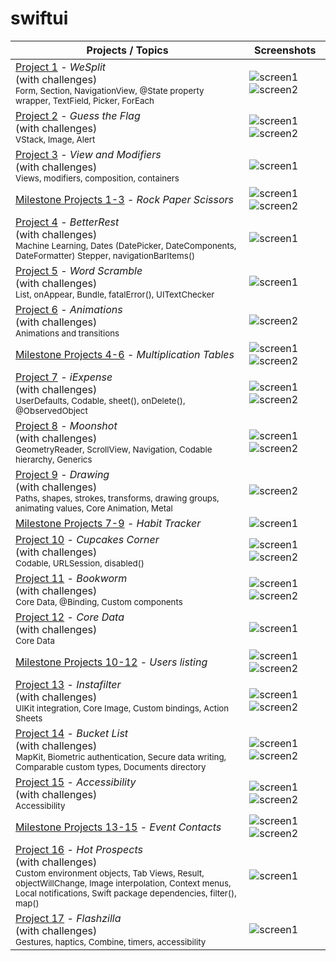 # swiftui

Projects / Topics                                                                                                                                                            | Screenshots
---                                                                                                                                                                          |---
[Project 1](01-Project1) - *WeSplit* <br/>(with challenges)                                         <br/><sub> Form, Section, NavigationView, @State property wrapper, TextField, Picker, ForEach </sub> | ![screen1](screenshots/screen01-p01.png) ![screen2](screenshots/screen02-p01.png) |
[Project 2](03-Project2) - *Guess the Flag* <br/>(with challenges)                                         <br/><sub> VStack, Image, Alert </sub> | ![screen1](screenshots/screen01-p02.png) ![screen2](screenshots/screen02-p02.png) |
[Project 3](04-Project3) - *View and Modifiers* <br/>(with challenges)                                         <br/><sub> Views, modifiers, composition, containers </sub> | ![screen1](screenshots/screen01-p03.png) |
[Milestone Projects 1-3](05-Milestone-Projects1-3) - *Rock Paper Scissors*  | ![screen1](screenshots/screen01-mp01.png) ![screen2](screenshots/screen02-mp01.png) |
[Project 4](06-Project4) - *BetterRest* <br/>(with challenges)                                         <br/><sub> Machine Learning, Dates (DatePicker, DateComponents, DateFormatter) Stepper, navigationBarItems() </sub> | ![screen1](screenshots/screen01-p04.png) |
[Project 5](07-Project5) - *Word Scramble* <br/>(with challenges)                                         <br/><sub> List, onAppear, Bundle, fatalError(), UITextChecker </sub> | ![screen1](screenshots/screen01-p05.png) |
[Project 6](08-Project6) - *Animations* <br/>(with challenges)                                         <br/><sub> Animations and transitions </sub> |  ![screen2](screenshots/screen02-p06.png)
[Milestone Projects 4-6](09-Milestone-Projects4-6) - *Multiplication Tables*  | ![screen1](screenshots/screen01-mp02.png) ![screen2](screenshots/screen02-mp02.png) |
[Project 7](10-Project7) - *iExpense* <br/>(with challenges)                                         <br/><sub> UserDefaults, Codable, sheet(), onDelete(), @ObservedObject </sub> | ![screen1](screenshots/screen01-p07.png) ![screen2](screenshots/screen02-p07.png)
[Project 8](11-Project8) - *Moonshot* <br/>(with challenges)                                         <br/><sub> GeometryReader, ScrollView, Navigation, Codable hierarchy, Generics </sub> | ![screen1](screenshots/screen01-p08.png) ![screen2](screenshots/screen02-p08.png) 
[Project 9](12-Project9) - *Drawing* <br/>(with challenges)                                         <br/><sub> Paths, shapes, strokes, transforms, drawing groups, animating values, Core Animation, Metal </sub> | ![screen2](screenshots/screen02-p09.png) 
[Milestone Projects 7-9](13-Milestone-Projects7-9) - *Habit Tracker*  | ![screen1](screenshots/screen01-mp03.png) 
[Project 10](14-Project10) - *Cupcakes Corner* <br/>(with challenges)                                         <br/><sub> Codable, URLSession, disabled() </sub> | ![screen1](screenshots/screen01-p010.png) ![screen2](screenshots/screen02-p010.png) |
[Project 11](15-Project11) - *Bookworm* <br/>(with challenges)                                         <br/><sub> Core Data, @Binding, Custom components </sub> | ![screen1](screenshots/screen01-p011.png) ![screen2](screenshots/screen02-p011.png) |
[Project 12](16-Project12) - *Core Data* <br/>(with challenges)                                         <br/><sub> Core Data </sub> | ![screen1](/screenshots/screen01-p012.png) |
[Milestone Projects 10-12](17-Milestone-Projects10-12) - *Users listing*  | ![screen1](screenshots/screen01-mp04.png) ![screen2](screenshots/screen02-mp04.png)  |
[Project 13](18-Project13) - *Instafilter* <br/>(with challenges)                                         <br/><sub> UIKit integration, Core Image, Custom bindings, Action Sheets </sub> | ![screen1](screenshots/screen01-p013.png) ![screen2](screenshots/screen02-p013.png) |
[Project 14](19-Project14) - *Bucket List* <br/>(with challenges)                                         <br/><sub> MapKit, Biometric authentication, Secure data writing, Comparable custom types, Documents directory </sub> | ![screen1](screenshots/screen01-p014.png) ![screen2](screenshots/screen02-p014.png) |
[Project 15](20-Project15) - *Accessibility* <br/>(with challenges)                                       <br/><sub> Accessibility </sub> | ![screen1](screenshots/screen01-p01.png) ![screen2](screenshots/screen01-p015.png) |
[Milestone Projects 13-15](21-Milestone-Projects13-15) - *Event Contacts*  | ![screen1](screenshots/screen01-mp05.png) ![screen2](screenshots/screen02-mp05.png) 
[Project 16](22-Project16) - *Hot Prospects* <br/>(with challenges)                                       <br/><sub> Custom environment objects, Tab Views, Result, objectWillChange, Image interpolation, Context menus, Local notifications, Swift package dependencies, filter(), map() </sub> | ![screen1](screenshots/screen01-p016.png) 
[Project 17](23-Project17) - *Flashzilla* <br/>(with challenges)                                       <br/><sub> Gestures, haptics, Combine, timers, accessibility </sub> | ![screen1](screenshots/screen01-p017.png) 
